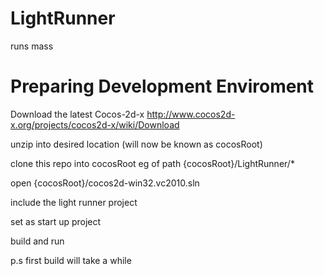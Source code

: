 LightRunner
===========

runs mass

Preparing Development Enviroment
===========

Download the latest Cocos-2d-x
http://www.cocos2d-x.org/projects/cocos2d-x/wiki/Download

unzip into desired location (will now be known as cocosRoot)

clone this repo into cocosRoot
eg of path {cocosRoot}/LightRunner/*

open {cocosRoot}/cocos2d-win32.vc2010.sln

include the light runner project

set as start up project 

build and run

p.s first build will take a while
